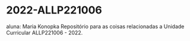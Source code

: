 # 2022-ALLP221006

aluna: Maria Konopka
Repositório para as coisas relacionadas a Unidade Curricular ALLP221006 - 2022.
